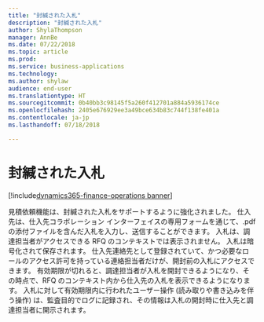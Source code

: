 ```yaml
---
title: "封緘された入札"
description: "封緘された入札"
author: ShylaThompson
manager: AnnBe
ms.date: 07/22/2018
ms.topic: article
ms.prod: 
ms.service: business-applications
ms.technology: 
ms.author: shylaw
audience: end-user
ms.translationtype: HT
ms.sourcegitcommit: 0b40bb3c98145f5a260f412701a884a5936174ce
ms.openlocfilehash: 2405e676929ee3a49bce634b83c744f138fe401a
ms.contentlocale: ja-jp
ms.lasthandoff: 07/18/2018

---
```


# <a name="sealed-bidding"></a>封緘された入札 

[!include[dynamics365-finance-operations banner](../includes/dynamics365-finance-operations.md)]



見積依頼機能は、封緘された入札をサポートするように強化されました。 仕入先は、仕入先コラボレーション インターフェイスの専用フォームを通じて、.pdf の添付ファイルを含んだ入札を入力し、送信することができます。 入札は、調達担当者がアクセスできる RFQ のコンテキストでは表示されません。 入札は暗号化されて保存されます。 仕入先連絡先として登録されていて、かつ必要なロールのアクセス許可を持っている連絡担当者だけが、開封前の入札にアクセスできます。 有効期限が切れると、調達担当者が入札を開封できるようになり、その時点で、RFQ のコンテキスト内から仕入先の入札を表示できるようになります。 入札に対して有効期限内に行われたユーザー操作 (読み取りや書き込みを伴う操作) は、監査目的でログに記録され、その情報は入札の開封時に仕入先と調達担当者に開示されます。  

